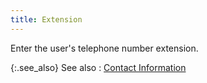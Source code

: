 ```yaml
---
title: Extension
---
```



Enter the user's telephone  number extension.


{:.see_also}
See also
: [Contact  Information](JavaScript:RelatedTopics1.Click())<!--Metadata type="DesignerControl" startspan
<object CLASSID="clsid:ADB880A6-D8FF-11CF-9377-00AA003B7A11"
	ID=RelatedTopics1
	TYPE="application/x-oleobject">
</object>-->

<object classid="clsid:ADB880A6-D8FF-11CF-9377-00AA003B7A11" id="RelatedTopics1" type="application/x-oleobject"> 
 <param name="Command" value="Related Topics">
<param name="Window" value="second">
<param name="Item1" value="Contact Information;{{site.sc_chm}}/options/security/users/user-details/user_contact_information.html">
</object><!--Metadata type="DesignerControl" endspan-->
